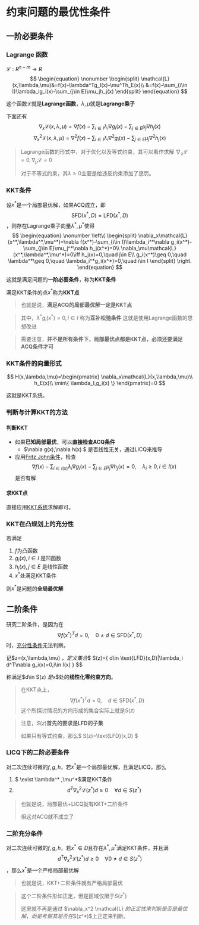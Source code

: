 # 约束问题的最优性条件

## 一阶必要条件

### Lagrange 函数

$\mathcal{L}:R^{n+m}\to R$$$ \begin{equation}
    \nonumber
        \begin{split}
            \mathcal{L}(x,\lambda,\mu)&=f(x)-\lambda^Tg_I(x)-\mu^Th_E(x)\\ 
            &=f(x)-\sum_{i\in I}\lambda_ig_i(x)-\sum_{j\in E}\mu_jh_j(x)
        \end{split}
\end{equation} $$

这个函数$\mathcal{L}$就是**Lagrange函数**，$\lambda,\mu$就是**Lagrange乘子**

下面还有$$ \nabla_x\mathcal{L}(x,\lambda,\mu)=\nabla f(x)-\sum_{i\in I}\lambda_i\nabla g_i(x)-\sum_{j\in E}\mu_j\nabla h_j(x) $$$$ \nabla _x^2\mathcal{L}(x,\lambda,\mu)=\nabla^2f(x)-\sum_{i\in I}\lambda_i\nabla ^2g_i(x)-\sum_{j\in E}\mu_j\nabla^2h_j(x) $$

> Lagrange函数的形式中，对于优化以及等式约束，其可以看作求解 $\nabla_x\mathcal{L}=0,\nabla_\mu\mathcal{L}=0$
> 
> 对于不等式约束，其$\lambda\geq 0$主要是给违反约束添加了惩罚。

### KKT条件

设$x^*$是一个局部最优解，如果ACQ成立，即$$ \text{SFD}(x^*,D)=\text{LFD}(x^*,D) $$，则存在Lagrange乘子向量$\lambda^*,\mu^*$使得$$ \begin{equation}
    \nonumber
    \left\{
        \begin{split}
            \nabla_x\mathcal{L}(x^*,\lambda^*,\mu^*)=\nabla f(x^*)-\sum_{i\in I}\lambda_i^*\nabla g_i(x^*)-\sum_{j\in E}\mu_j^*\nabla h_j(x^*)=0\\
            \nabla_\mu\mathcal{L}(x^*,\lambda^*,\mu^*)=0\iff h_j(x)=0,\quad j\in E\\
            g_i(x^*)\geq 0,\quad \lambda^*\geq 0,\quad \lambda_i^*g_i(x^*)=0,\quad i\in I
        \end{split}
    \right.
\end{equation} $$

这就是满足问题的**一阶必要条件**，称为**KKT条件**

满足KKT条件的点$x^*$称为**KKT点**

> 也就是说，**满足ACQ的局部最优解一定是KKT点**

> 其中，$\lambda^*g_i(x^*)=0,i\in I$ 称为**互补松弛条件**
> 这就是使用Lagrange函数的思想改进

> 需要注意，**并不是所有条件下，局部最优点都是KKT点，必须还要满足ACQ条件才可**

### KKT条件的向量形式

$$ H(x,\lambda,\mu)=\begin{pmatrix}
    \nabla_x\mathcal{L}(x,\lambda,\mu)\\
    h_E(x)\\
    \min\{ \lambda_I,g_i(x) \}
\end{pmatrix}=0 $$

这就是KKT系统。

### 判断与计算KKT的方法

#### 判断KKT

- 如果**已知局部最优**，可以**直接检查ACQ条件**
  - $\nabla g(x),\nabla h(x) $ 是否线性无关，通过LICQ来推导
- 应用[Fritz John条件](./20-可行方向的关系.md#应用lfd)，检查$$ \nabla f(x)-\sum_{i\in I(x)}\lambda_i\nabla g_i(x)-\sum_{j\in E}\mu_j\nabla h_j(x)=0 ,\quad \lambda_i\geq 0,i\in I(x) $$是否有解

#### 求KKT点

直接应用[KKT系统](#kkt条件的向量形式)求解即可。

### KKT在凸规划上的充分性
若满足
1. $f$为凸函数
2. $g_i(x),i\in I$ 是凹函数
3. $h_j(x),j\in E$ 是线性函数
4. $x^*$处满足KKT条件

则$x^*$是问题的**全局最优解**


## 二阶条件

研究二阶条件，是因为在$$\nabla f(x^*)^Td=0,\quad 0\neq d\in \text{SFD}(x^*,D) $$时，[充分性条件](./20-可行方向的关系.md)无法判断。

记$z=(x,\lambda,\mu) $，定义集合$$ S(z)=\{ d\in \text{LFD}(x,D)|\lambda_i d^T\nabla g_i(x)=0,i\in I(x) \} $$

称满足$d\in S(z) $是$x$处的**线性化零约束方向**。

> 在KKT点上，$$\nabla f(x^*)^Td=0,\quad  d\in \text{SFD}(x^*,D) $$ 这个所探讨情况的方向形成的集合实际上就是$S(z)$

> 注意，$S(z)$**首先的要求是LFD的子集**
> 
> 如果只有等式约束，那么$ S(z)=\text{LFD}(x,D) $

### LICQ下的二阶必要条件

对二次连续可微的$f,g,h$，若$x^*$是一个局部最优解，且满足LICQ，那么
1. $ \exist \lambda^* ,\mu^*$满足KKT条件
2. $$ d^T\nabla_x^2\mathcal{L}(z^*)d\geq 0\quad \forall d\in S(z^*) $$

> 也就是说，局部最优+LICQ就有KKT+二阶条件
>
> 但这对ACQ就不成立了

### 二阶充分条件

对二次连续可微的$f,g,h$，若$x^*\in D$且存在$\lambda^*,\mu^*$满足KKT条件，并且满$$ d^T\nabla_x^2\mathcal{L}(z^*)d\geq 0\quad \forall 0\neq d\in S(z^*) $$，那么$x^*$是一个严格局部最优解

> 也就是说，KKT+二阶条件就有严格局部最优

> 这个二阶条件形如正定，但是区域仅限于$S(z^*)$
> 
> 这里就不再是通过 $\nabla_x^2 \mathcal{L} $的正定性来判断是否是最优解，而是考察其是否在$S(z^*)$上正定来判断。

